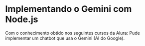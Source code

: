 # Implementando o Gemini com Node.js

Com o conhecimento obtido nos seguintes cursos da Alura: 
Pude implementar um chatbot que usa o Gemini (AI do Google).
